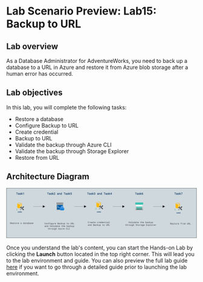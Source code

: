 # Lab Scenario Preview: Lab15: Backup to URL

## Lab overview

As a Database Administrator for AdventureWorks, you need to back up a database to a URL in Azure and restore it from Azure blob storage after a human error has occurred.

## Lab objectives

In this lab, you will complete the following tasks:

- Restore a database
- Configure Backup to URL
- Create credential
- Backup to URL
- Validate the backup through Azure CLI
- Validate the backup through Storage Explorer
- Restore from URL

## Architecture Diagram

![](./images/preview15.png)

Once you understand the lab's content, you can start the Hands-on Lab by clicking the **Launch** button located in the top right corner. This will lead you to the lab environment and guide. You can also preview the full lab guide [here](https://experience.cloudlabs.ai/#/labguidepreview/21bdbb7e-67d7-4d9b-b852-cc942922465f) if you want to go through a detailed guide prior to launching the lab environment. 
